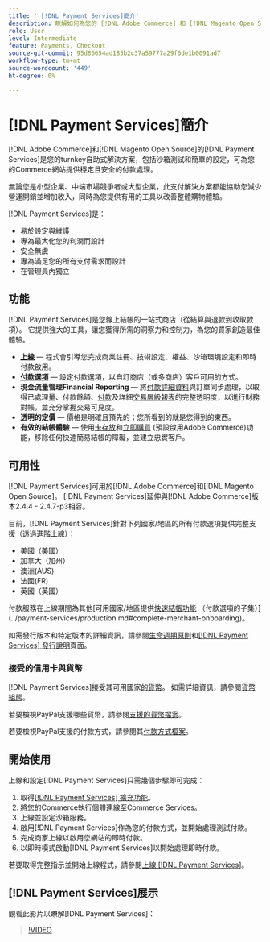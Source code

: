 ```yaml
---
title: ' [!DNL Payment Services]簡介'
description: 瞭解如何為您的 [!DNL Adobe Commerce] 和 [!DNL Magento Open Source] 網站安裝及使用 [!DNL Payment Services] 作為全包式、健全且安全的付款處理解決方案。
role: User
level: Intermediate
feature: Payments, Checkout
source-git-commit: 95d86654ad185b2c37a59777a29f6de1b0091ad7
workflow-type: tm+mt
source-wordcount: '449'
ht-degree: 0%

---
```


# [!DNL Payment Services]簡介

[!DNL Adobe Commerce]和[!DNL Magento Open Source]的[!DNL Payment Services]是您的turnkey自助式解決方案，包括沙箱測試和簡單的設定，可為您的Commerce網站提供穩定且安全的付款處理。

無論您是小型企業、中端市場競爭者或大型企業，此支付解決方案都能協助您減少營運開銷並增加收入，同時為您提供有用的工具以改善整體購物體驗。

[!DNL Payment Services]是：

* 易於設定與維護
* 專為最大化您的利潤而設計
* 安全無虞
* 專為滿足您的所有支付需求而設計
* 在管理員內獨立

## 功能

[!DNL Payment Services]是您線上結帳的一站式商店（從結算與退款到收取款項）。 它提供強大的工具，讓您獲得所需的洞察力和控制力，為您的買家創造最佳體驗。

* [**上線**](onboard.md) — 程式會引導您完成商業註冊、技術設定、權益、沙箱環境設定和即時付款啟用。
* [**付款選項**](payments-options.md) — 設定付款選項，以自訂商店（或多商店）客戶可用的方式。
* **現金流量管理Financial Reporting** — 將[付款詳細資料](order-payment-status.md)與訂單同步處理，以取得已處理量、付款餘額、[付款](payouts.md)及詳細[交易層級報表](transactions.md)的完整透明度，以進行財務對帳，並充分掌握交易可見度。
* **透明的定價** — 價格是明確且預先的；您所看到的就是您得到的東西。
* **有效的結帳體驗** — 使用[卡存放](vaulting.md)和[立即購買](https://experienceleague.adobe.com/docs/commerce-admin/stores-sales/point-of-purchase/checkout-instant-purchase.html) (預設啟用Adobe Commerce)功能，移除任何快速簡易結帳的障礙，並建立忠實客戶。

## 可用性

[!DNL Payment Services]可用於[!DNL Adobe Commerce]和[!DNL Magento Open Source]。 [!DNL Payment Services]延伸與[!DNL Adobe Commerce]版本2.4.4 - 2.4.7-p3相容。

目前，[!DNL Payment Services]針對下列國家/地區的所有付款選項提供完整支援（透過[進階上線](../payment-services/production.md#advanced-onboarding)）：

* 美國（美國）
* 加拿大（加州）
* 澳洲(AUS)
* 法國(FR)
* 英國（英國）

付款服務在上線期間為其他[可用國家/地區提供[快速結帳功能](../payment-services/payments-options.md) （付款選項的子集）](../payment-services/production.md#complete-merchant-onboarding)。

如需發行版本和特定版本的詳細資訊，請參閱[生命週期原則](https://experienceleague.adobe.com/docs/commerce-operations/release/planning/lifecycle-policy.html)和[[!DNL Payment Services] 發行說明](release-notes.md)頁面。

### 接受的信用卡與貨幣

[!DNL Payment Services]接受其可用國家[的貨幣](#availability)。 如需詳細資訊，請參閱[貨幣組態](https://experienceleague.adobe.com/docs/commerce-admin/stores-sales/site-store/currency/currency-configuration.html)。

若要檢視PayPal支援哪些貨幣，請參閱[支援的貨幣檔案](https://developer.paypal.com/docs/reports/reference/paypal-supported-currencies/)。

若要檢視PayPal支援的付款方式，請參閱其[付款方式檔案](https://developer.paypal.com/docs/checkout/payment-methods/)。

## 開始使用

上線和設定[!DNL Payment Services]只需幾個步驟即可完成：

1. 取得[[!DNL Payment Services] 擴充功能](install.md)。
1. 將您的Commerce執行個體連線至Commerce Services。
1. 上線並設定沙箱服務。
1. 啟用[!DNL Payment Services]作為您的付款方式，並開始處理測試付款。
1. 完成商家上線以啟用您網站的即時付款。
1. 以即時模式啟動[!DNL Payment Services]以開始處理即時付款。

若要取得完整指示並開始上線程式，請參閱[上線 [!DNL Payment Services]](onboard.md)。

## [!DNL Payment Services]展示

觀看此影片以瞭解[!DNL Payment Services]：

>[!VIDEO](https://video.tv.adobe.com/v/343990?quality=12)
